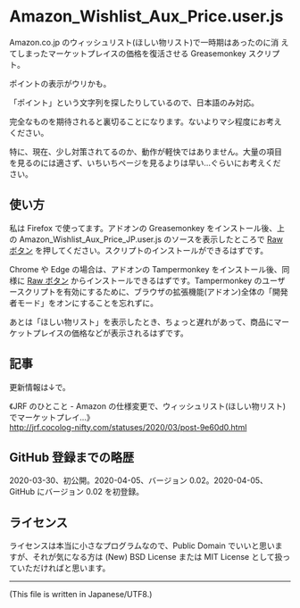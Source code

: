 # Amazon_Wishlist_Aux_Price.user.js

<!-- Time-stamp: "2025-02-15T10:47:08Z" -->

Amazon.co.jp のウィッシュリスト(ほしい物リスト)で一時期はあったのに消
えてしまったマーケットプレイスの価格を復活させる Greasemonkey スクリプ
ト。

ポイントの表示がウリかも。

「ポイント」という文字列を探したりしているので、日本語のみ対応。

完全なものを期待されると裏切ることになります。ないよりマシ程度にお考え
ください。

特に、現在、少し対策されてるのか、動作が軽快ではありません。大量の項目
を見るのには適さず、いちいちページを見るよりは早い…ぐらいにお考えくだ
さい。


## 使い方

私は Firefox で使ってます。アドオンの Greasemonkey をインストール後、上の Amazon_Wishlist_Aux_Price_JP.user.js のソースを表示したところで [Raw ボタン](https://github.com/JRF-2018/awap_jp/raw/refs/heads/master/Amazon_Wishlist_Aux_Price_JP.user.js) を押してください。スクリプトのインストールができるはずです。

Chrome や Edge の場合は、アドオンの Tampermonkey をインストール後、同様に [Raw ボタン](https://github.com/JRF-2018/awap_jp/raw/refs/heads/master/Amazon_Wishlist_Aux_Price_JP.user.js) からインストールできるはずです。Tampermonkey のユーザースクリプトを有効にするために、ブラウザの拡張機能(アドオン)全体の「開発者モード」をオンにすることを忘れずに。

あとは「ほしい物リスト」を表示したとき、ちょっと遅れがあって、商品にマーケットプレイスの価格などが表示されるはずです。


## 記事

更新情報は↓で。

《JRF のひとこと - Amazon の仕様変更で、ウィッシュリスト(ほしい物リスト)でマーケットプレイ...》  
http://jrf.cocolog-nifty.com/statuses/2020/03/post-9e60d0.html


## GitHub 登録までの略歴

2020-03-30、初公開。2020-04-05、バージョン 0.02。2020-04-05、GitHub にバージョン 0.02 を初登録。


## ライセンス

ライセンスは本当に小さなプログラムなので、Public Domain でいいと思いま
すが、それが気になる方は (New) BSD License または MIT License として扱っ
ていただければと思います。

---
(This file is written in Japanese/UTF8.)

